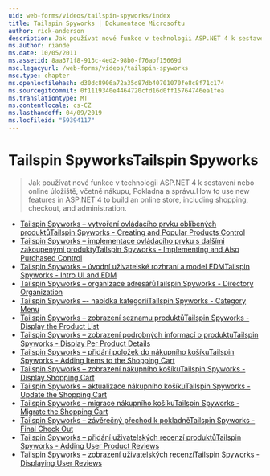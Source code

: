 ```yaml
---
uid: web-forms/videos/tailspin-spyworks/index
title: Tailspin Spyworks | Dokumentace Microsoftu
author: rick-anderson
description: Jak používat nové funkce v technologii ASP.NET 4 k sestavení nebo online úložiště, včetně nákupu, Pokladna a správu.
ms.author: riande
ms.date: 10/05/2011
ms.assetid: 8aa371f8-913c-4ed2-98b0-f76abf15669d
msc.legacyurl: /web-forms/videos/tailspin-spyworks
msc.type: chapter
ms.openlocfilehash: d30dc8906a72a35d87db40701070fe8c8f71c174
ms.sourcegitcommit: 0f1119340e4464720cfd16d0ff15764746ea1fea
ms.translationtype: MT
ms.contentlocale: cs-CZ
ms.lasthandoff: 04/09/2019
ms.locfileid: "59394117"
---
```

# <a name="tailspin-spyworks"></a><span data-ttu-id="4ce7d-103">Tailspin Spyworks</span><span class="sxs-lookup"><span data-stu-id="4ce7d-103">Tailspin Spyworks</span></span>

> <span data-ttu-id="4ce7d-104">Jak používat nové funkce v technologii ASP.NET 4 k sestavení nebo online úložiště, včetně nákupu, Pokladna a správu.</span><span class="sxs-lookup"><span data-stu-id="4ce7d-104">How to use new features in ASP.NET 4 to build an online store, including shopping, checkout, and administration.</span></span>


- [<span data-ttu-id="4ce7d-105">Tailspin Spyworks – vytvoření ovládacího prvku oblíbených produktů</span><span class="sxs-lookup"><span data-stu-id="4ce7d-105">Tailspin Spyworks - Creating and Popular Products Control</span></span>](tailspin-spyworks-creating-and-using-the-popular-products-control.md)
- [<span data-ttu-id="4ce7d-106">Tailspin Spyworks – implementace ovládacího prvku s dalšími zakoupenými produkty</span><span class="sxs-lookup"><span data-stu-id="4ce7d-106">Tailspin Spyworks - Implementing and Also Purchased Control</span></span>](tailspin-spyworks-implementing-and-using-the-also-purchased-control.md)
- [<span data-ttu-id="4ce7d-107">Tailspin Spyworks – úvodní uživatelské rozhraní a model EDM</span><span class="sxs-lookup"><span data-stu-id="4ce7d-107">Tailspin Spyworks - Intro UI and EDM</span></span>](tailspin-spyworks-intro-ui-and-edm.md)
- [<span data-ttu-id="4ce7d-108">Tailspin Spyworks – organizace adresářů</span><span class="sxs-lookup"><span data-stu-id="4ce7d-108">Tailspin Spyworks - Directory Organization</span></span>](tailspin-spyworks-directory-organization.md)
- [<span data-ttu-id="4ce7d-109">Tailspin Spyworks –- nabídka kategorií</span><span class="sxs-lookup"><span data-stu-id="4ce7d-109">Tailspin Spyworks - Category Menu</span></span>](tailspin-spyworks-category-menu.md)
- [<span data-ttu-id="4ce7d-110">Tailspin Spyworks – zobrazení seznamu produktů</span><span class="sxs-lookup"><span data-stu-id="4ce7d-110">Tailspin Spyworks - Display the Product List</span></span>](tailspin-spyworks-display-the-product-list.md)
- [<span data-ttu-id="4ce7d-111">Tailspin Spyworks – zobrazení podrobných informací o produktu</span><span class="sxs-lookup"><span data-stu-id="4ce7d-111">Tailspin Spyworks - Display Per Product Details</span></span>](tailspin-spyworks-display-per-product-details.md)
- [<span data-ttu-id="4ce7d-112">Tailspin Spyworks – přidání položek do nákupního košíku</span><span class="sxs-lookup"><span data-stu-id="4ce7d-112">Tailspin Spyworks - Adding Items to the Shopping Cart</span></span>](tailspin-spyworks-adding-items-to-the-shopping-cart.md)
- [<span data-ttu-id="4ce7d-113">Tailspin Spyworks – zobrazení nákupního košíku</span><span class="sxs-lookup"><span data-stu-id="4ce7d-113">Tailspin Spyworks - Display Shopping Cart</span></span>](tailspin-spyworks-display-shopping-cart.md)
- [<span data-ttu-id="4ce7d-114">Tailspin Spyworks – aktualizace nákupního košíku</span><span class="sxs-lookup"><span data-stu-id="4ce7d-114">Tailspin Spyworks - Update the Shopping Cart</span></span>](tailspin-spyworks-update-the-shopping-cart.md)
- [<span data-ttu-id="4ce7d-115">Tailspin Spyworks – migrace nákupního košíku</span><span class="sxs-lookup"><span data-stu-id="4ce7d-115">Tailspin Spyworks - Migrate the Shopping Cart</span></span>](tailspin-spyworks-migrate-the-shopping-cart.md)
- [<span data-ttu-id="4ce7d-116">Tailspin Spyworks – závěrečný přechod k pokladně</span><span class="sxs-lookup"><span data-stu-id="4ce7d-116">Tailspin Spyworks - Final Check Out</span></span>](tailspin-spyworks-final-check-out.md)
- [<span data-ttu-id="4ce7d-117">Tailspin Spyworks – přidání uživatelských recenzí produktů</span><span class="sxs-lookup"><span data-stu-id="4ce7d-117">Tailspin Spyworks - Adding User Product Reviews</span></span>](tailspin-spyworks-adding-user-product-reviews.md)
- [<span data-ttu-id="4ce7d-118">Tailspin Spyworks – zobrazení uživatelských recenzí</span><span class="sxs-lookup"><span data-stu-id="4ce7d-118">Tailspin Spyworks - Displaying User Reviews</span></span>](tailspin-spyworks-displaying-user-reviews.md)
